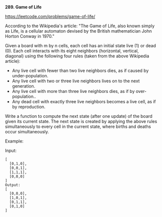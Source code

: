 **289. Game of Life**

https://leetcode.com/problems/game-of-life/

According to the Wikipedia's article: "The Game of Life, also known simply as Life, is a cellular automaton devised by the British mathematician John Horton Conway in 1970."

Given a board with m by n cells, each cell has an initial state live (1) or dead (0). Each cell interacts with its eight neighbors (horizontal, vertical, diagonal) using the following four rules (taken from the above Wikipedia article):

- Any live cell with fewer than two live neighbors dies, as if caused by under-population.
- Any live cell with two or three live neighbors lives on to the next generation.
- Any live cell with more than three live neighbors dies, as if by over-population..
- Any dead cell with exactly three live neighbors becomes a live cell, as if by reproduction.

Write a function to compute the next state (after one update) of the board given its current state. The next state is created by applying the above rules simultaneously to every cell in the current state, where births and deaths occur simultaneously.

Example:

Input: 

    [
      [0,1,0],
      [0,0,1],
      [1,1,1],
      [0,0,0]
    ]
    Output: 
    [
      [0,0,0],
      [1,0,1],
      [0,1,1],
      [0,1,0]
    ]